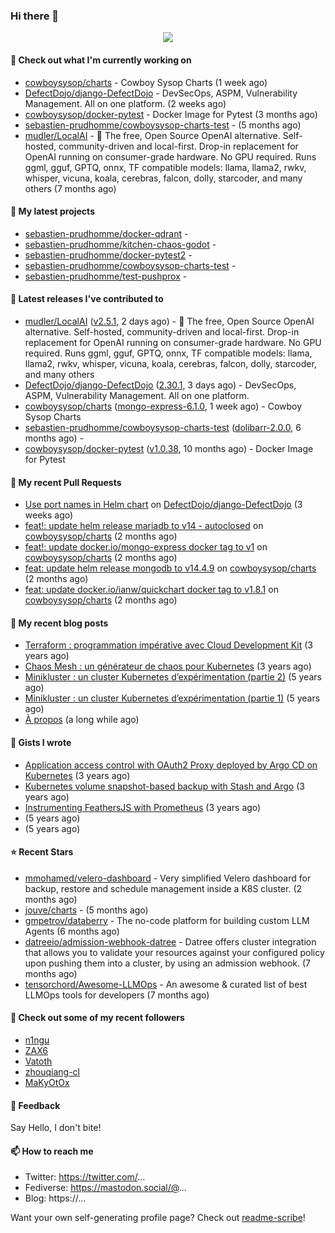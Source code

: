 ### Hi there 👋

<p align="center"><img src="https://github-readme-stats.vercel.app/api?username=sebastien-prudhomme&show_icons=true&locale=en"/></p>

#### 👷 Check out what I'm currently working on

- [cowboysysop/charts](https://github.com/cowboysysop/charts) - Cowboy Sysop Charts (1 week ago)
- [DefectDojo/django-DefectDojo](https://github.com/DefectDojo/django-DefectDojo) -  DevSecOps, ASPM, Vulnerability Management. All on one platform. (2 weeks ago)
- [cowboysysop/docker-pytest](https://github.com/cowboysysop/docker-pytest) - Docker Image for Pytest (3 months ago)
- [sebastien-prudhomme/cowboysysop-charts-test](https://github.com/sebastien-prudhomme/cowboysysop-charts-test) -  (5 months ago)
- [mudler/LocalAI](https://github.com/mudler/LocalAI) - :robot: The free, Open Source OpenAI alternative. Self-hosted, community-driven and local-first. Drop-in replacement for OpenAI running on consumer-grade hardware. No GPU required. Runs ggml, gguf, GPTQ, onnx, TF compatible models: llama, llama2, rwkv, whisper, vicuna, koala, cerebras, falcon, dolly, starcoder, and many others (7 months ago)

#### 🌱 My latest projects

- [sebastien-prudhomme/docker-qdrant](https://github.com/sebastien-prudhomme/docker-qdrant) - 
- [sebastien-prudhomme/kitchen-chaos-godot](https://github.com/sebastien-prudhomme/kitchen-chaos-godot) - 
- [sebastien-prudhomme/docker-pytest2](https://github.com/sebastien-prudhomme/docker-pytest2) - 
- [sebastien-prudhomme/cowboysysop-charts-test](https://github.com/sebastien-prudhomme/cowboysysop-charts-test) - 
- [sebastien-prudhomme/test-pushprox](https://github.com/sebastien-prudhomme/test-pushprox) - 

#### 🔭 Latest releases I've contributed to

- [mudler/LocalAI](https://github.com/mudler/LocalAI) ([v2.5.1](https://github.com/mudler/LocalAI/releases/tag/v2.5.1), 2 days ago) - :robot: The free, Open Source OpenAI alternative. Self-hosted, community-driven and local-first. Drop-in replacement for OpenAI running on consumer-grade hardware. No GPU required. Runs ggml, gguf, GPTQ, onnx, TF compatible models: llama, llama2, rwkv, whisper, vicuna, koala, cerebras, falcon, dolly, starcoder, and many others
- [DefectDojo/django-DefectDojo](https://github.com/DefectDojo/django-DefectDojo) ([2.30.1](https://github.com/DefectDojo/django-DefectDojo/releases/tag/2.30.1), 3 days ago) -  DevSecOps, ASPM, Vulnerability Management. All on one platform.
- [cowboysysop/charts](https://github.com/cowboysysop/charts) ([mongo-express-6.1.0](https://github.com/cowboysysop/charts/releases/tag/mongo-express-6.1.0), 1 week ago) - Cowboy Sysop Charts
- [sebastien-prudhomme/cowboysysop-charts-test](https://github.com/sebastien-prudhomme/cowboysysop-charts-test) ([dolibarr-2.0.0](https://github.com/sebastien-prudhomme/cowboysysop-charts-test/releases/tag/dolibarr-2.0.0), 6 months ago) - 
- [cowboysysop/docker-pytest](https://github.com/cowboysysop/docker-pytest) ([v1.0.38](https://github.com/cowboysysop/docker-pytest/releases/tag/v1.0.38), 10 months ago) - Docker Image for Pytest

#### 🔨 My recent Pull Requests

- [Use port names in Helm chart](https://github.com/DefectDojo/django-DefectDojo/pull/9190) on [DefectDojo/django-DefectDojo](https://github.com/DefectDojo/django-DefectDojo) (3 weeks ago)
- [feat!: update helm release mariadb to v14 - autoclosed](https://github.com/cowboysysop/charts/pull/574) on [cowboysysop/charts](https://github.com/cowboysysop/charts) (2 months ago)
- [feat!: update docker.io/mongo-express docker tag to v1](https://github.com/cowboysysop/charts/pull/573) on [cowboysysop/charts](https://github.com/cowboysysop/charts) (2 months ago)
- [feat: update helm release mongodb to v14.4.9](https://github.com/cowboysysop/charts/pull/572) on [cowboysysop/charts](https://github.com/cowboysysop/charts) (2 months ago)
- [feat: update docker.io/ianw/quickchart docker tag to v1.8.1](https://github.com/cowboysysop/charts/pull/571) on [cowboysysop/charts](https://github.com/cowboysysop/charts) (2 months ago)

#### 📜 My recent blog posts

- [Terraform : programmation impérative avec Cloud Development Kit](https://www.cowboysysop.com/post/terraform-programmation-imperative-avec-cloud-development-kit/) (3 years ago)
- [Chaos Mesh : un générateur de chaos pour Kubernetes](https://www.cowboysysop.com/post/chaos-mesh-un-generateur-de-chaos-pour-kubernetes/) (3 years ago)
- [Minikluster : un cluster Kubernetes d’expérimentation (partie 2)](https://www.cowboysysop.com/post/minikluster-un-cluster-kubernetes-d-experimentation-partie-2/) (5 years ago)
- [Minikluster : un cluster Kubernetes d’expérimentation (partie 1)](https://www.cowboysysop.com/post/minikluster-un-cluster-kubernetes-d-experimentation-partie-1/) (5 years ago)
- [À propos](https://www.cowboysysop.com/page/a-propos/) (a long while ago)

#### 📓 Gists I wrote

- [Application access control with OAuth2 Proxy deployed by Argo CD on Kubernetes](https://gist.github.com/c90af146c465305087d5f5a55990ca71) (3 years ago)
- [Kubernetes volume snapshot-based backup with Stash and Argo](https://gist.github.com/c53e870dc6b4987fefa4c36ea9f1187c) (3 years ago)
- [Instrumenting FeathersJS with Prometheus](https://gist.github.com/93ab307c8c03a9c5fdb1ff728f413855) (3 years ago)
- [](https://gist.github.com/9827398f4f792569e56351ac56e80b80) (5 years ago)
- [](https://gist.github.com/064f0ea019c9ff37b71ebc023c0a0c6b) (5 years ago)

#### ⭐ Recent Stars

- [mmohamed/velero-dashboard](https://github.com/mmohamed/velero-dashboard) - Very simplified Velero dashboard for backup, restore and schedule management inside a K8S cluster. (2 months ago)
- [jouve/charts](https://github.com/jouve/charts) -  (5 months ago)
- [gmpetrov/databerry](https://github.com/gmpetrov/databerry) - The no-code platform for building custom LLM Agents (6 months ago)
- [datreeio/admission-webhook-datree](https://github.com/datreeio/admission-webhook-datree) - Datree offers cluster integration that allows you to validate your resources against your configured policy upon pushing them into a cluster, by using an admission webhook. (7 months ago)
- [tensorchord/Awesome-LLMOps](https://github.com/tensorchord/Awesome-LLMOps) - An awesome &amp; curated list of best LLMOps tools for developers (7 months ago)

#### 👯 Check out some of my recent followers

- [n1ngu](https://github.com/n1ngu)
- [ZAX6](https://github.com/ZAX6)
- [Vatoth](https://github.com/Vatoth)
- [zhouqiang-cl](https://github.com/zhouqiang-cl)
- [MaKyOtOx](https://github.com/MaKyOtOx)

#### 💬 Feedback

Say Hello, I don't bite!

#### 📫 How to reach me

- Twitter: https://twitter.com/...
- Fediverse: https://mastodon.social/@...
- Blog: https://...

Want your own self-generating profile page? Check out [readme-scribe](https://github.com/muesli/readme-scribe)!
